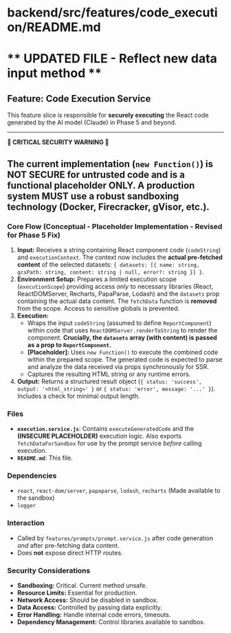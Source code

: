 # backend/src/features/code_execution/README.md
# ** UPDATED FILE - Reflect new data input method **

## Feature: Code Execution Service

This feature slice is responsible for **securely executing** the React code generated by the AI model (Claude) in Phase 5 and beyond.

---
**🚨 CRITICAL SECURITY WARNING 🚨**

The current implementation (`new Function()`) is **NOT SECURE** for untrusted code and is a **functional placeholder ONLY**. A production system **MUST** use a robust sandboxing technology (Docker, Firecracker, gVisor, etc.).
---

### Core Flow (Conceptual - Placeholder Implementation - Revised for Phase 5 Fix)

1.  **Input:** Receives a string containing React component code (`codeString`) and `executionContext`. The context now includes the **actual pre-fetched content** of the selected datasets: `{ datasets: [{ name: string, gcsPath: string, content: string | null, error?: string }] }`.
2.  **Environment Setup:** Prepares a limited execution scope (`executionScope`) providing access *only* to necessary libraries (React, ReactDOMServer, Recharts, PapaParse, Lodash) and the `datasets` prop containing the actual data content. The `fetchData` function is **removed** from the scope. Access to sensitive globals is prevented.
3.  **Execution:**
    *   Wraps the input `codeString` (assumed to define `ReportComponent`) within code that uses `ReactDOMServer.renderToString` to render the component. **Crucially, the `datasets` array (with content) is passed as a prop to `ReportComponent`.**
    *   **[Placeholder]:** Uses `new Function()` to execute the combined code within the prepared scope. The generated code is expected to parse and analyze the data received via props synchronously for SSR.
    *   Captures the resulting HTML string or any runtime errors.
4.  **Output:** Returns a structured result object (`{ status: 'success', output: '<html_string>' }` or `{ status: 'error', message: '...' }`). Includes a check for minimal output length.

### Files

*   **`execution.service.js`**: Contains `executeGeneratedCode` and the **(INSECURE PLACEHOLDER)** execution logic. Also exports `fetchDataForSandbox` for use by the prompt service *before* calling execution.
*   **`README.md`**: This file.

### Dependencies

*   `react`, `react-dom/server`, `papaparse`, `lodash`, `recharts` (Made available to the sandbox)
*   `logger`

### Interaction

*   Called by `features/prompts/prompt.service.js` after code generation *and* after pre-fetching data content.
*   Does **not** expose direct HTTP routes.

### Security Considerations

*   **Sandboxing:** Critical. Current method unsafe.
*   **Resource Limits:** Essential for production.
*   **Network Access:** Should be disabled in sandbox.
*   **Data Access:** Controlled by passing data explicitly.
*   **Error Handling:** Handle internal code errors, timeouts.
*   **Dependency Management:** Control libraries available to sandbox.